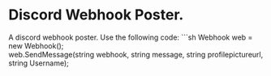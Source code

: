 # Discord Webhook Poster.
A discord webhook poster.
Use the following code:                                                                                                                                                   ```sh
Webhook web = new Webhook();                                                                                                                                      
web.SendMessage(string webhook, string message, string profilepictureurl, string Username);
```
